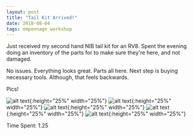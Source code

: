 ```yaml
---
layout: post
title: "Tail Kit Arrived!"
date: 2018-08-04
tags: empennage workshop
---
```


Just received my second hand NIB tail kit for an RV8. Spent the evening doing an inventory of the parts for to make sure they're here, and not damaged.

No issues. Everything looks great. Parts all here. Next step is buying necessary tools. Although, that feels backwards.

Pics!

![alt text](https://rv8bebo.com/pics/2018-08-07.1.jpg "Image 1"){:height="25%" width="25%"}
![alt text](https://rv8bebo.com/pics/2018-08-07.2.jpg "Image 2"){:height="25%" width="25%"}
![alt text](https://rv8bebo.com/pics/2018-08-07.3.jpg "Image 3"){:height="25%" width="25%"}
![alt text](https://rv8bebo.com/pics/2018-08-07.4.jpg "Image 4"){:height="25%" width="25%"}
![alt text](https://rv8bebo.com/pics/2018-08-07.5.jpg "Image 5"){:height="25%" width="25%"}


Time Spent: 1.25
